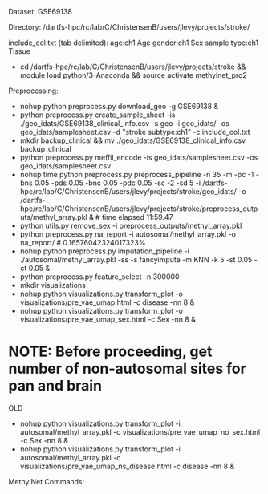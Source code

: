 Dataset: GSE69138

Directory: /dartfs-hpc/rc/lab/C/ChristensenB/users/jlevy/projects/stroke/

include_col.txt (tab delimited):
age:ch1	Age
gender:ch1	Sex
sample type:ch1	Tissue

* cd /dartfs-hpc/rc/lab/C/ChristensenB/users/jlevy/projects/stroke && module load python/3-Anaconda && source activate methylnet_pro2

Preprocessing:

* nohup python preprocess.py download_geo -g GSE69138 &
* python preprocess.py create_sample_sheet -is ./geo_idats/GSE69138_clinical_info.csv -s geo -i geo_idats/ -os geo_idats/samplesheet.csv -d "stroke subtype:ch1" -c include_col.txt
* mkdir backup_clinical && mv ./geo_idats/GSE69138_clinical_info.csv backup_clinical
* python preprocess.py meffil_encode -is geo_idats/samplesheet.csv -os geo_idats/samplesheet.csv
* nohup time python preprocess.py preprocess_pipeline -n 35 -m  -pc -1 -bns 0.05 -pds 0.05 -bnc 0.05 -pdc 0.05 -sc -2 -sd 5 -i /dartfs-hpc/rc/lab/C/ChristensenB/users/jlevy/projects/stroke/geo_idats/ -o /dartfs-hpc/rc/lab/C/ChristensenB/users/jlevy/projects/stroke/preprocess_outputs/methyl_array.pkl & # time elapsed 11:59.47
* python utils.py remove_sex -i preprocess_outputs/methyl_array.pkl
* python preprocess.py na_report -i autosomal/methyl_array.pkl -o na_report/ # 0.16576042324017323%
* nohup python preprocess.py imputation_pipeline -i ./autosomal/methyl_array.pkl -ss -s fancyimpute -m KNN -k 5 -st 0.05 -ct 0.05 &
* python preprocess.py feature_select -n 300000
* mkdir visualizations
* nohup python visualizations.py transform_plot -o visualizations/pre_vae_umap.html -c disease -nn 8 &
* nohup python visualizations.py transform_plot -o visualizations/pre_vae_umap_sex.html -c Sex -nn 8 &
# NOTE: Before proceeding, get number of non-autosomal sites for pan and brain

OLD
* nohup python visualizations.py transform_plot -i autosomal/methyl_array.pkl -o visualizations/pre_vae_umap_no_sex.html -c Sex -nn 8 &
* nohup python visualizations.py transform_plot -i autosomal/methyl_array.pkl -o visualizations/pre_vae_umap_ns_disease.html -c disease -nn 8 &

MethylNet Commands:
